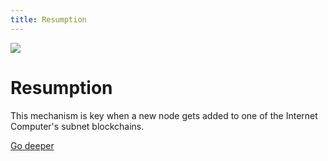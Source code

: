 ```yaml
---
title: Resumption
---
```


![](/img/how-it-works/resumption.600x300.jpg)

# Resumption


This mechanism is key when a new node gets added to one of the Internet Computer's subnet blockchains. 

[Go deeper](/how-it-works/resumption/)
